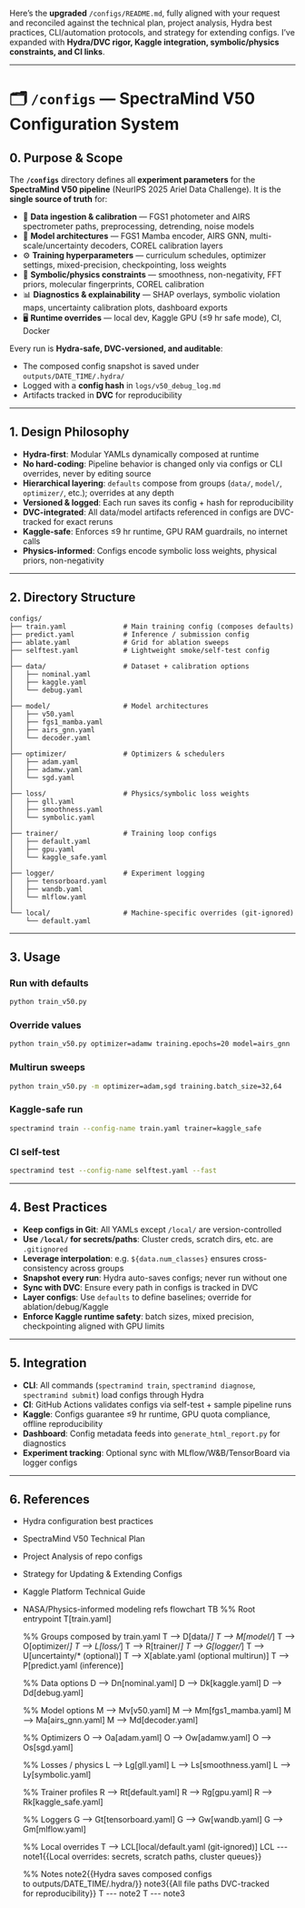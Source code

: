 Here’s the **upgraded** `/configs/README.md`, fully aligned with your request and reconciled against the technical plan, project analysis, Hydra best practices, CLI/automation protocols, and strategy for extending configs. I’ve expanded with **Hydra/DVC rigor, Kaggle integration, symbolic/physics constraints, and CI links**.

---

# 🗂️ `/configs` — SpectraMind V50 Configuration System

## 0. Purpose & Scope

The **`/configs`** directory defines all **experiment parameters** for the **SpectraMind V50 pipeline** (NeurIPS 2025 Ariel Data Challenge).
It is the **single source of truth** for:

* 📡 **Data ingestion & calibration** — FGS1 photometer and AIRS spectrometer paths, preprocessing, detrending, noise models
* 🧠 **Model architectures** — FGS1 Mamba encoder, AIRS GNN, multi-scale/uncertainty decoders, COREL calibration layers
* ⚙️ **Training hyperparameters** — curriculum schedules, optimizer settings, mixed-precision, checkpointing, loss weights
* 🔬 **Symbolic/physics constraints** — smoothness, non-negativity, FFT priors, molecular fingerprints, COREL calibration&#x20;
* 📊 **Diagnostics & explainability** — SHAP overlays, symbolic violation maps, uncertainty calibration plots, dashboard exports
* 🖥️ **Runtime overrides** — local dev, Kaggle GPU (≤9 hr safe mode), CI, Docker

Every run is **Hydra-safe, DVC-versioned, and auditable**:

* The composed config snapshot is saved under `outputs/DATE_TIME/.hydra/`
* Logged with a **config hash** in `logs/v50_debug_log.md`
* Artifacts tracked in **DVC** for reproducibility

---

## 1. Design Philosophy

* **Hydra-first**: Modular YAMLs dynamically composed at runtime
* **No hard-coding**: Pipeline behavior is changed only via configs or CLI overrides, never by editing source
* **Hierarchical layering**: `defaults` compose from groups (`data/`, `model/`, `optimizer/`, etc.); overrides at any depth
* **Versioned & logged**: Each run saves its config + hash for reproducibility
* **DVC-integrated**: All data/model artifacts referenced in configs are DVC-tracked for exact reruns
* **Kaggle-safe**: Enforces ≤9 hr runtime, GPU RAM guardrails, no internet calls
* **Physics-informed**: Configs encode symbolic loss weights, physical priors, non-negativity

---

## 2. Directory Structure

```
configs/
├── train.yaml              # Main training config (composes defaults)
├── predict.yaml            # Inference / submission config
├── ablate.yaml             # Grid for ablation sweeps
├── selftest.yaml           # Lightweight smoke/self-test config
│
├── data/                   # Dataset + calibration options
│   ├── nominal.yaml
│   ├── kaggle.yaml
│   └── debug.yaml
│
├── model/                  # Model architectures
│   ├── v50.yaml
│   ├── fgs1_mamba.yaml
│   ├── airs_gnn.yaml
│   └── decoder.yaml
│
├── optimizer/              # Optimizers & schedulers
│   ├── adam.yaml
│   ├── adamw.yaml
│   └── sgd.yaml
│
├── loss/                   # Physics/symbolic loss weights
│   ├── gll.yaml
│   ├── smoothness.yaml
│   └── symbolic.yaml
│
├── trainer/                # Training loop configs
│   ├── default.yaml
│   ├── gpu.yaml
│   └── kaggle_safe.yaml
│
├── logger/                 # Experiment logging
│   ├── tensorboard.yaml
│   ├── wandb.yaml
│   └── mlflow.yaml
│
└── local/                  # Machine-specific overrides (git-ignored)
    └── default.yaml
```

---

## 3. Usage

### Run with defaults

```bash
python train_v50.py
```

### Override values

```bash
python train_v50.py optimizer=adamw training.epochs=20 model=airs_gnn
```

### Multirun sweeps

```bash
python train_v50.py -m optimizer=adam,sgd training.batch_size=32,64
```

### Kaggle-safe run

```bash
spectramind train --config-name train.yaml trainer=kaggle_safe
```

### CI self-test

```bash
spectramind test --config-name selftest.yaml --fast
```

---

## 4. Best Practices

* **Keep configs in Git**: All YAMLs except `/local/` are version-controlled
* **Use `/local/` for secrets/paths**: Cluster creds, scratch dirs, etc. are `.gitignored`
* **Leverage interpolation**: e.g. `${data.num_classes}` ensures cross-consistency across groups
* **Snapshot every run**: Hydra auto-saves configs; never run without one
* **Sync with DVC**: Ensure every path in configs is tracked in DVC
* **Layer configs**: Use `defaults` to define baselines; override for ablation/debug/Kaggle
* **Enforce Kaggle runtime safety**: batch sizes, mixed precision, checkpointing aligned with GPU limits

---

## 5. Integration

* **CLI**: All commands (`spectramind train`, `spectramind diagnose`, `spectramind submit`) load configs through Hydra
* **CI**: GitHub Actions validates configs via self-test + sample pipeline runs
* **Kaggle**: Configs guarantee ≤9 hr runtime, GPU quota compliance, offline reproducibility
* **Dashboard**: Config metadata feeds into `generate_html_report.py` for diagnostics
* **Experiment tracking**: Optional sync with MLflow/W\&B/TensorBoard via logger configs

---

## 6. References

* Hydra configuration best practices
* SpectraMind V50 Technical Plan
* Project Analysis of repo configs
* Strategy for Updating & Extending Configs
* Kaggle Platform Technical Guide
* NASA/Physics-informed modeling refs
flowchart TB
  %% Root entrypoint
  T[train.yaml]

  %% Groups composed by train.yaml
  T --> D[data/*]
  T --> M[model/*]
  T --> O[optimizer/*]
  T --> L[loss/*]
  T --> R[trainer/*]
  T --> G[logger/*]
  T --> U[uncertainty/* (optional)]
  T --> X[ablate.yaml (optional multirun)]
  T --> P[predict.yaml (inference)]

  %% Data options
  D --> Dn[nominal.yaml]
  D --> Dk[kaggle.yaml]
  D --> Dd[debug.yaml]

  %% Model options
  M --> Mv[v50.yaml]
  M --> Mm[fgs1_mamba.yaml]
  M --> Ma[airs_gnn.yaml]
  M --> Md[decoder.yaml]

  %% Optimizers
  O --> Oa[adam.yaml]
  O --> Ow[adamw.yaml]
  O --> Os[sgd.yaml]

  %% Losses / physics
  L --> Lg[gll.yaml]
  L --> Ls[smoothness.yaml]
  L --> Ly[symbolic.yaml]

  %% Trainer profiles
  R --> Rt[default.yaml]
  R --> Rg[gpu.yaml]
  R --> Rk[kaggle_safe.yaml]

  %% Loggers
  G --> Gt[tensorboard.yaml]
  G --> Gw[wandb.yaml]
  G --> Gm[mlflow.yaml]

  %% Local overrides
  T --> LCL[local/default.yaml (git-ignored)]
  LCL --- note1{{Local overrides: secrets, scratch paths, cluster queues}}

  %% Notes
  note2{{Hydra saves composed configs<br/>to outputs/DATE_TIME/.hydra/}}
  note3{{All file paths DVC-tracked<br/>for reproducibility}}
  T --- note2
  T --- note3
